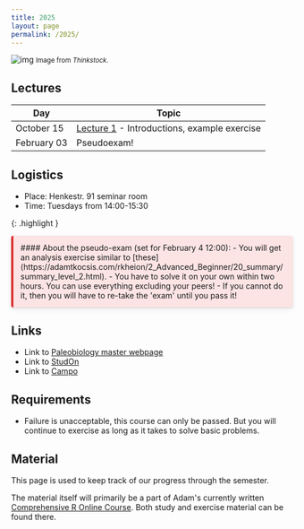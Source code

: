 ```yaml
---
title: 2025
layout: page 
permalink: /2025/
---
```



![img]({{site.url}}{{site.baseurl}}assets/r.jpg)
<small> Image from <i>Thinkstock</i>.</small>

## Lectures

| Day         | Topic                                                                                      |
|-------------|--------------------------------------------------------------------------------------------|
| October 15  | [Lecture 1]({{site.url}}{{site.baseurl}}/2025/lecture1/) - Introductions, example exercise |
| February 03 | Pseudoexam!                                                                                |

## Logistics 

- Place: Henkestr. 91 seminar room  
- Time: Tuesdays from 14:00-15:30  

{: .highlight }

<div style="background: rgba(247, 126, 126, 0.2); border-left: 4px solid #dd2e2e; border-radius: 4px; box-shadow: 0 1px 2px rgba(0, 0, 0, 0.12), 0 3px 10px rgba(0, 0, 0, 0.08); padding: 0.8rem;" markdown="1">
#### About the pseudo-exam (set for February 4 12:00):
- You will get an analysis exercise similar to [these](https://adamtkocsis.com/rkheion/2_Advanced_Beginner/20_summary/summary_level_2.html).
- You have to solve it on your own within two hours. You can use everything excluding your peers!
- If you cannot do it, then you will have to re-take the 'exam' until you pass it!
</div>

## Links

- Link to [Paleobiology master webpage](https://palaeobiology.nat.fau.de/program/courses/rcourse/)  
- Link to [StudOn](https://www.studon.fau.de/crs5831488.html)  
- Link to [Campo](https://www.campo.fau.de/qisserver/pages/startFlow.xhtml?_flowId=detailView-flow&unitId=107608&periodId=397&navigationPosition=studiesOffered,searchCourses)  

## Requirements

- Failure is unacceptable, this course can only be passed. But you will continue to exercise as long as it takes to solve basic problems.


## Material

This page is used to keep track of our progress through the semester.

The material itself will primarily be a part of Adam's currently written [Comprehensive R Online Course](https://adamkocsis.github.io/rkheion/).
Both study and exercise material can be found there. 



